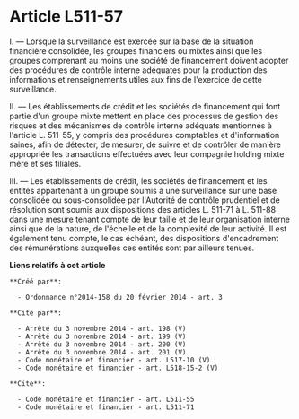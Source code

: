 # Article L511-57

I. ― Lorsque la surveillance est exercée sur la base de la situation financière consolidée, les groupes financiers ou mixtes
ainsi que les groupes comprenant au moins une société de financement doivent adopter des procédures de contrôle interne
adéquates pour la production des informations et renseignements utiles aux fins de l'exercice de cette surveillance. 

II. ― Les établissements de crédit et les sociétés de financement qui font partie d'un groupe mixte mettent en place des
processus de gestion des risques et des mécanismes de contrôle interne adéquats mentionnés à l'article L. 511-55, y compris
des procédures comptables et d'information saines, afin de détecter, de mesurer, de suivre et de contrôler de manière
appropriée les transactions effectuées avec leur compagnie holding mixte mère et ses filiales. 

III. ― Les établissements de crédit, les sociétés de financement et les entités appartenant à un groupe soumis à une
surveillance sur une base consolidée ou sous-consolidée par l'Autorité de contrôle prudentiel et de résolution sont soumis
aux dispositions des articles L. 511-71 à L. 511-88 dans une mesure tenant compte de leur taille et de leur organisation
interne ainsi que de la nature, de l'échelle et de la complexité de leur activité. Il est également tenu compte, le cas
échéant, des dispositions d'encadrement des rémunérations auxquelles ces entités sont par ailleurs tenues.

**Liens relatifs à cet article**

	**Créé par**:

	  - Ordonnance n°2014-158 du 20 février 2014 - art. 3

	**Cité par**:

	  - Arrêté du 3 novembre 2014 - art. 198 (V)
	  - Arrêté du 3 novembre 2014 - art. 199 (V)
	  - Arrêté du 3 novembre 2014 - art. 200 (V)
	  - Arrêté du 3 novembre 2014 - art. 201 (V)
	  - Code monétaire et financier - art. L517-10 (V)
	  - Code monétaire et financier - art. L518-15-2 (V)

	**Cite**:

	  - Code monétaire et financier - art. L511-55
	  - Code monétaire et financier - art. L511-71
